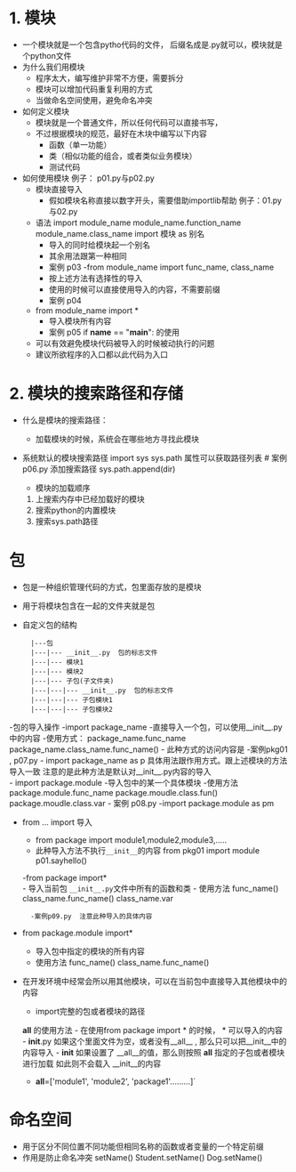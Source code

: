 # 1. 模块
- 一个模块就是一个包含pytho代码的文件， 后缀名成是.py就可以，模块就是个python文件
- 为什么我们用模块
    - 程序太大，编写维护非常不方便，需要拆分
    - 模块可以增加代码重复利用的方式
    - 当做命名空间使用，避免命名冲突
- 如何定义模块
    - 模块就是一个普通文件，所以任何代码可以直接书写，
    - 不过根据模块的规范，最好在木块中编写以下内容
        - 函数（单一功能）
        - 类（相似功能的组合，或者类似业务模块） 
        - 测试代码
 - 如何使用模块    例子： p01.py与p02.py
    - 模块直接导入
        - 假如模块名称直接以数字开头，需要借助importlib帮助    例子：01.py与02.py
    - 语法
        import module_name
        module_name.function_name
        module_name.class_name
  import 模块 as 别名
        - 导入的同时给模块起一个别名
        - 其余用法跟第一种相同    
        - 案例 p03
   -from module_name import func_name, class_name
        - 按上述方法有选择性的导入
        - 使用的时候可以直接使用导入的内容，不需要前缀
        - 案例 p04
   - from module_name import *
        - 导入模块所有内容
        - 案例 p05
      if __name__ == "__main__": 的使用
    - 可以有效避免模块代码被导入的时候被动执行的问题
   - 建议所欲程序的入口都以此代码为入口
 # 2. 模块的搜索路径和存储
- 什么是模块的搜索路径：
    - 加载模块的时候，系统会在哪些地方寻找此模块
- 系统默认的模块搜索路径
        import sys
        sys.path 属性可以获取路径列表
        # 案例 p06.py
   添加搜索路径
              sys.path.append(dir)
    
    - 模块的加载顺序
    1. 上搜索内存中已经加载好的模块
    2. 搜索python的内置模块
    3. 搜索sys.path路径 
# 包
- 包是一种组织管理代码的方式，包里面存放的是模块
- 用于将模块包含在一起的文件夹就是包
- 自定义包的结构
    
        |---包
        |---|--- __init__.py  包的标志文件
        |---|--- 模块1
        |---|--- 模块2
        |---|--- 子包(子文件夹)
        |---|---|--- __init__.py  包的标志文件
        |---|---|--- 子包模块1
        |---|---|--- 子包模块2
-包的导入操作 
    -import package_name
       -直接导入一个包，可以使用__init__.py中的内容
       -使用方式：
                package_name.func_name
                package_name.class_name.func_name()
       - 此种方式的访问内容是
       -案例pkg01 , p07.py
     - import package_name as p
        具体用法跟作用方式。跟上述模块的方法导入一致
        注意的是此种方法是默认对__init__.py内容的导入    
     - import package.module
        -导入包中的某一个具体模块
        -使用方法
            package.module.func_name
            package.moudle.class.fun()
            package.moudle.class.var
        - 案例 p08.py
      -import package.module as pm

- from ... import 导入
    - from package import module1,module2,module3,.....
    - 此种导入方法不执行`__init__`的内容
            from pkg01 import module
            p01.sayhello()
        
    -from package import*  
        - 导入当前包 `__init__.py`文件中所有的函数和类
        - 使用方法
                func_name()
                class_name.func_name()
                class_name.var
        
        -案例p09.py  注意此种导入的具体内容
- from package.module import*
    
    - 导入包中指定的模块的所有内容    
    - 使用方法
        func_name()
        class_name.func_name()


- 在开发环境中经常会所以用其他模块，可以在当前包中直接导入其他模块中的内容
    - import完整的包或者模块的路径
    
    __all__ 的使用方法
        - 在使用from package import * 的时候， * 可以导入的内容  
        - __init__.py 如果这个里面文件为空，或者没有__all__ , 那么只可以把__init__中的内容导入
        - __init__ 如果设置了 __all__的值，那么则按照 __all__ 指定的子包或者模块进行加载
    如此则不会载入 __init__的内容
    -   __all__=['module1', 'module2', 'package1'.........]`
    
# 命名空间
- 用于区分不同位置不同功能但相同名称的函数或者变量的一个特定前缀
- 作用是防止命名冲突
                setName()
                Student.setName()
                Dog.setName()


